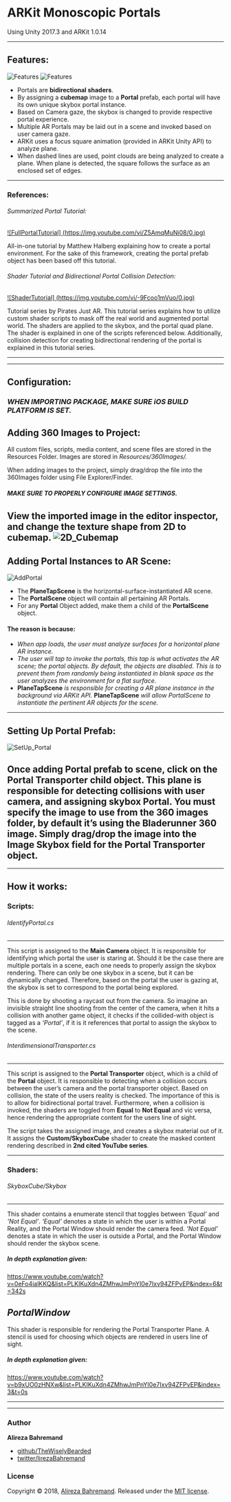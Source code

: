 # ARKit Monoscopic Portals
Using Unity 2017.3 and ARKit 1.0.14

---

## Features:
![Features](https://i.imgur.com/FLGv2qX.gif)
![Features](https://i.imgur.com/Pk56HIX.gif)
* Portals are **bidirectional shaders**.
* By assigning a **cubemap** image to a **Portal** prefab, each portal will have its own unique skybox portal instance. 
* Based on Camera gaze, the skybox is changed to provide respective portal experience.
* Multiple AR Portals may be laid out in a scene and invoked based on user camera gaze.
* ARKit uses a focus square animation (provided in ARKit Unity API) to analyze plane. 
* When dashed lines are used, point clouds are being analyzed to create a plane. When plane is detected, the square follows the surface as an enclosed set of edges.
---

### References:
###### Summarized Portal Tutorial:
[![FullPortalTutorial]
(https://img.youtube.com/vi/Z5AmqMuNi08/0.jpg)](https://www.youtube.com/watch?v=Z5AmqMuNi08)

All-in-one tutorial by Matthew Halberg explaining how to create a portal environment. For the sake of this framework, creating the portal prefab object has been based off this tutorial.

###### Shader Tutorial and Bidirectional Portal Collision Detection:
[![ShaderTutorial]
(https://img.youtube.com/vi/-9Fcoo1mVuo/0.jpg)](https://www.youtube.com/watch?v=-9Fcoo1mVuo)

Tutorial series by Pirates Just AR. This tutorial series explains how to utilize custom shader scripts to mask off the real world and augmented portal world. The shaders are applied to the skybox, and the portal quad plane. The shader is explained in one of the scripts referenced below. Additionally, collision detection for creating bidirectional rendering of the portal is explained in this tutorial series.

---
---


## Configuration:

### *WHEN IMPORTING PACKAGE, MAKE SURE iOS BUILD PLATFORM IS SET.*

## Adding 360 Images to Project:
All custom files, scripts, media content, and scene files are stored in the Resources Folder. Images are stored in *Resources/360Images/.*

When adding images to the project, simply drag/drop the file into the 360Images folder using File Explorer/Finder.
###### **MAKE SURE TO PROPERLY CONFIGURE IMAGE SETTINGS.** 
View the imported image in the editor inspector, and change the texture shape from **2D** to **cubemap.**
![2D_Cubemap](https://i.imgur.com/ZCCYVXK.gif)
---

## Adding Portal Instances to AR Scene:
![AddPortal](https://imgur.com/ZEzzep0.jpg)

* The **PlaneTapScene** is the horizontal-surface-instantiated AR scene. 
* The **PortalScene** object will contain all pertaining AR Portals. 
* For any **Portal** Object added, make them a child of the **PortalScene** object. 
#### The reason is because:
* *When app loads, the user must analyze surfaces for a horizontal plane AR instance.*
* *The user will tap to invoke the portals, this tap is what activates the AR scene; the portal objects. By default, the objects are disabled. This is to prevent them from randomly being instantiated in blank space as the user analyzes the environment for a flat surface.*
* **PlaneTapScene** *is responsible for creating a AR plane instance in the background via ARKit API.* **PlaneTapScene** *will allow PortalScene to instantiate the pertinent AR objects for the scene.*
---

## Setting Up Portal Prefab:
![SetUp_Portal](https://i.imgur.com/2aapOTe.gif)

Once adding Portal prefab to scene, click on the **Portal Transporter** child object. 
This plane is responsible for detecting collisions with user camera, and assigning skybox Portal.
You must specify the image to use from the 360 images folder, by default it’s using the Bladerunner 360 image. 
Simply drag/drop the image into the **Image Skybox** field for the **Portal Transporter** object.
---
---



## How it works:

### Scripts:

###### *IdentifyPortal.cs*
---
This script is assigned to the **Main Camera** object. It is responsible for identifying which portal the user is staring at. Should it be the case there are multiple portals in a scene, each one needs to properly assign the skybox rendering. There can only be one skybox in a scene, but it can be dynamically changed. Therefore, based on the portal the user is gazing at, the skybox is set to correspond to the portal being explored.

This is done by shooting a raycast out from the camera. So imagine an invisible straight line shooting from the center of the camera, when it hits a collision with another game object, it checks if the collided-with object is tagged as a *‘Portal’*, if it is it references that portal to assign the skybox to the scene.

###### *InterdimensionalTransporter.cs*
---
This script is assigned to the **Portal Transporter** object, which is a child of the **Portal** object. It is responsible to detecting when a collision occurs between the user’s camera and the portal transporter object. Based on collision, the state of the users reality is checked. The importance of this is to allow for bidirectional portal travel. Furthermore, when a collision is invoked, the shaders are toggled from **Equal** to **Not Equal** and vic versa, hence rendering the appropriate content for the users line of sight. 

The script takes the assigned image, and creates a skybox material out of it. It assigns the **Custom/SkyboxCube** shader to create the masked content rendering described in **2nd cited YouTube series**.

---

### Shaders:
###### SkyboxCube/Skybox
---
This shader contains a enumerate stencil that toggles between *‘Equal’* and *‘Not Equal’*. 
*‘Equal’* denotes a state in which the user is within a Portal Reality, and the Portal Window should render the camera feed.
*‘Not Equal’* denotes a state in which the user is outside a Portal, and the Portal Window should render the skybox scene.

##### In depth explanation given:
https://www.youtube.com/watch?v=0eFo4ialKKQ&list=PLKIKuXdn4ZMhwJmPnYI0e7Ixv94ZFPvEP&index=6&t=342s

***PortalWindow***
---
This shader is responsible for rendering the Portal Transporter Plane. A stencil is used for choosing which objects are rendered in users line of sight. 

##### In depth explanation given:
https://www.youtube.com/watch?v=b9xUO0zHNXw&list=PLKIKuXdn4ZMhwJmPnYI0e7Ixv94ZFPvEP&index=3&t=0s

---
---

### Author

**Alireza Bahremand**

* [github/TheWiselyBearded](https://github.com/TheWiselyBearded)
* [twitter/lirezaBahremand](https://twitter.com/lirezabahremand)

### License

Copyright © 2018, [Alireza Bahremand](https://github.com/TheWiselyBearded).
Released under the [MIT license](LICENSE).
